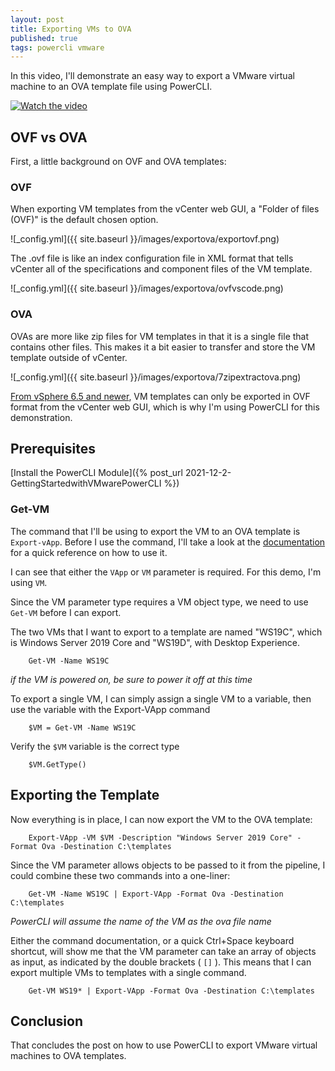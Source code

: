 ```yaml
---
layout: post
title: Exporting VMs to OVA
published: true
tags: powercli vmware
---
```


In this video, I'll demonstrate an easy way to export a VMware virtual machine to an OVA template file using PowerCLI.

[![Watch the video](https://img.youtube.com/vi/jqM3fNx0py0/hqdefault.jpg)](https://youtu.be/jqM3fNx0py0)

## OVF vs OVA
First, a little background on OVF and OVA templates:

### OVF
When exporting VM templates from the vCenter web GUI, a "Folder of files (OVF)" is the default chosen option.

![_config.yml]({{ site.baseurl }}/images/exportova/exportovf.png)

The .ovf file is like an index configuration file in XML format that tells vCenter all of the specifications and component files of the VM template.

![_config.yml]({{ site.baseurl }}/images/exportova/ovfvscode.png)

### OVA
OVAs are more like zip files for VM templates in that it is a single file that contains other files.
This makes it a bit easier to transfer and store the VM template outside of vCenter.

![_config.yml]({{ site.baseurl }}/images/exportova/7zipextractova.png)

[From vSphere 6.5 and newer](https://docs.vmware.com/en/VMware-vSphere/7.0/com.vmware.vsphere.vm_admin.doc/GUID-AFEDC48B-C96F-4088-9C1F-4F0A30E965DE.html), VM templates can only be exported in OVF format from the vCenter web GUI, which is why I'm using PowerCLI for this demonstration.

## Prerequisites

[Install the PowerCLI Module]({% post_url 2021-12-2-GettingStartedwithVMwarePowerCLI %})

### Get-VM

The command that I'll be using to export the VM to an OVA template is `Export-vApp`.
Before I use the command, I'll take a look at the [documentation](https://powercli-core.readthedocs.io/en/latest/cmd_export.html) for a quick reference on how to use it.

I can see that either the `VApp` or `VM` parameter is required. For this demo, I'm using `VM`.


Since the VM parameter type requires a VM object type, we need to use `Get-VM` before I can export.

The two VMs that I want to export to a template are named "WS19C", which is Windows Server 2019 Core and "WS19D", with Desktop Experience.

````posh
    Get-VM -Name WS19C
````

*if the VM is powered on, be sure to power it off at this time*

To export a single VM, I can simply assign a single VM to a variable, then use the variable with the Export-VApp command

````posh
    $VM = Get-VM -Name WS19C
````

Verify the `$VM` variable is the correct type

````posh
    $VM.GetType()
````

## Exporting the Template

Now everything is in place, I can now export the VM to the OVA template:

````posh
    Export-VApp -VM $VM -Description "Windows Server 2019 Core" -Format Ova -Destination C:\templates
````

Since the VM parameter allows objects to be passed to it from the pipeline, I could combine these two commands into a one-liner:

````posh
    Get-VM -Name WS19C | Export-VApp -Format Ova -Destination C:\templates
````

*PowerCLI will assume the name of the VM as the ova file name*

Either the command documentation, or a quick Ctrl+Space keyboard shortcut, will show me that the VM parameter can take an array of objects as input, as indicated by the double brackets ( `[]` ).
This means that I can export multiple VMs to templates with a single command.

````posh
    Get-VM WS19* | Export-VApp -Format Ova -Destination C:\templates
````

## Conclusion

That concludes the post on how to use PowerCLI to export VMware virtual machines to OVA templates.
